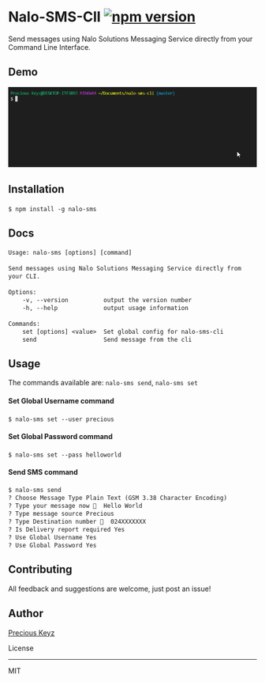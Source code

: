 # Nalo-SMS-ClI [![npm version](https://badge.fury.io/js/nalo-sms.svg)](https://badge.fury.io/js/nalo-sms)

Send messages using Nalo Solutions Messaging Service directly from your Command Line Interface.

## Demo

<p align="center">
<img alt="demo"  width="auto" height="auto" src="./usage.gif"/>
</p>

## Installation

`$ npm install -g nalo-sms`

## Docs

    Usage: nalo-sms [options] [command]

    Send messages using Nalo Solutions Messaging Service directly from your CLI.

    Options:
        -v, --version          output the version number
        -h, --help             output usage information

    Commands:
        set [options] <value>  Set global config for nalo-sms-cli
        send                   Send message from the cli

## Usage

The commands available are: `nalo-sms send`, `nalo-sms set`

#### Set Global Username command

`$ nalo-sms set --user precious`

#### Set Global Password command

`$ nalo-sms set --pass helloworld`

#### Send SMS command

```
$ nalo-sms send
? Choose Message Type Plain Text (GSM 3.38 Character Encoding)
? Type your message now 💬  Hello World
? Type message source Precious
? Type Destination number 📱  024XXXXXXX
? Is Delivery report required Yes
? Use Global Username Yes
? Use Global Password Yes
```

## Contributing

All feedback and suggestions are welcome, just post an issue!

## Author

[Precious Keyz](https://codekeyz.netlify.com/)

License

---

MIT
